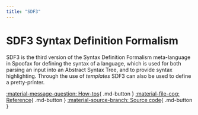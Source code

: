 ```yaml
---
title: "SDF3"
---
```

# SDF3 Syntax Definition Formalism
SDF3 is the third version of the Syntax Definition Formalism meta-language in Spoofax for defining the syntax of a language, which is used for both parsing an input into an Abstract Syntax Tree, and to provide syntax highlighting.  Through the use of _templates_ SDF3 can also be used to define a pretty-printer.

[:material-message-question: How-tos](../../howtos/){ .md-button }
[:material-file-cog: Reference](../../references/sdf3/index.md){ .md-button }
[:material-source-branch: Source code](https://github.com/metaborg/sdf){ .md-button }

